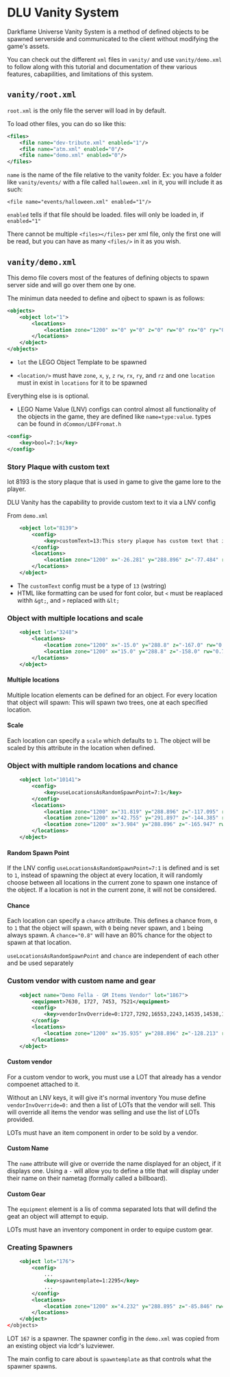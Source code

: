 # DLU Vanity System

Darkflame Universe Vanity System is a method of defined objects to be spawned serverside and communicated to the client without modifying the game's assets.

You can check out the different `xml` files in `vanity/` and use `vanity/demo.xml` to follow along with this tutorial and documentation of thew various features, cabapilities, and limitations of this system.

## `vanity/root.xml`
`root.xml` is the only file the server will load in by default.

To load other files, you can do so like this:
```xml
<files>
	<file name="dev-tribute.xml" enabled="1"/>
	<file name="atm.xml" enabled="0"/>
	<file name="demo.xml" enabled="0"/>
</files>
```

`name` is the name of the file relative to the vanity folder.
Ex: you have a folder like `vanity/events/` with a file called `halloween.xml` in it, you will include it as such:

`<file name="events/halloween.xml" enabled="1"/>`

`enabled` tells if that file should be loaded.
files will only be loaded in, if `enabled="1"`

There cannot be multiple `<files></files>` per xml file, only the first one will be read, but you can have as many `<files/>` in it as you wish.

## `vanity/demo.xml`

This demo file covers most of the features of defining objects to spawn server side and will go over them one by one.

The minimun data needed to define and ojbect to spawn is as follows:
```xml
<objects>
	<object lot="1">
		<locations>
			<location zone="1200" x="0" y="0" z="0" rw="0" rx="0" ry="0" rz="0" />
		</locations>
	</object>
</objects>
```

 * `lot` the LEGO Object Template to be spawned

 * `<location/>` must have `zone`, `x`, `y`, `z` `rw`, `rx`, `ry`, and `rz` and one `location` must in exist in `locations` for it to be spawned

Everything else is is optional.

* LEGO Name Value (LNV) configs can control almost all functionality of the objects in the game, they are defined like `name=type:value`. types can be found in `dCommon/LDFFromat.h`

```xml
<config>
	<key>bool=7:1</key>
</config>
```

### Story Plaque with custom text

lot 8193 is the story plaque that is used in game to give the game lore to the player.

DLU Vanity has the capability to provide custom text to it via a LNV config

From `demo.xml`
```xml
	<object lot="8139">
		<config>
			<key>customText=13:This story plaque has custom text that is defined by DLU's vanity system. Check out &lt;font color="#000000" &gt;vanity/demo.xml&lt;/font&gt; to see how this works!</key>
		</config>
		<locations>
			<location zone="1200" x="-26.281" y="288.896" z="-77.484" rw="0.997534" rx="0.00" ry="-0.070190" rz="0.00" />
		</locations>
	</object>
```

 * The `customText` config must be a type of `13` (wstring)
 * HTML like formatting can be used for font color, but `<` must be reaplaced withh `&gt;`, and `>` replaced with `&lt;`

### Object with multiple locations and scale

```xml
	<object lot="3248">
		<locations>
			<location zone="1200" x="-15.0" y="288.8" z="-167.0" rw="0.984321" rx="0.00" ry="0.176388" rz="0.00" />
			<location zone="1200" x="15.0" y="288.8" z="-158.0" rw="0.724628" rx="0.00" ry="-0.689141" rz="0.00" scale="0.30" />
		</locations>
	</object>
```
#### Multiple locations
Multiple location elements can be defined for an object.
For every location that object will spawn:
This will spawn two trees, one at each specified location.

#### Scale
Each location can specify a `scale` which defaults to `1`. The object will be scaled by this attribute in the location when defined.

### Object with multiple random locations and chance

```xml
	<object lot="10141">
		<config>
			<key>useLocationsAsRandomSpawnPoint=7:1</key>
		</config>
		<locations>
			<location zone="1200" x="31.819" y="288.896" z="-117.095" rw="0.630659" rx="0.00" ry="-0.776060" rz="0.00" chance="0.50"/>
			<location zone="1200" x="42.755" y="291.897" z="-144.385" rw="0.855306" rx="0.00" ry="-0.518124" rz="0.00" chance="0.50"/>
			<location zone="1200" x="3.984" y="288.896" z="-165.947" rw="0.978508" rx="0.00" ry="-0.206210" rz="0.00" chance="0.50"/>
		</locations>
	</object>
```
#### Random Spawn Point
If the LNV config `useLocationsAsRandomSpawnPoint=7:1` is defined and is set to `1`, instead of spawning the object at every location, it will randomly choose between all locations in the current zone to spawn one instance of the object.
If a location is not in the current zone, it will not be considered.

#### Chance
Each location can specify a `chance` attribute. This defines a chance from, `0` to `1` that the object will spawn, with `0` being never spawn, and `1` being always spawn. A `chance="0.8"` will have an 80% chance for the object to spawn at that location.

`useLocationsAsRandomSpawnPoint` and `chance` are independent of each other and be used separately

### Custom vendor with custom name and gear

```xml
	<object name="Demo Fella - GM Items Vendor" lot="1867">
		<equipment>7630, 1727, 7453, 7521</equipment>
		<config>
			<key>vendorInvOverride=0:1727,7292,16553,2243,14535,14538,14531,6730</key>
		</config>
		<locations>
			<location zone="1200" x="35.935" y="288.896" z="-128.213" rw="0.882977" rx="0.00" ry="-0.469416" rz="0.00" />
		</locations>
	</object>
```
#### Custom vendor

For a custom vendor to work, you must use a LOT that already has a vendor compoenet attached to it.

Without an LNV keys, it will give it's normal inventory
You muse define `vendorInvOverride=0:` and then a list of LOTs that the vendor will sell. This will override all items the vendor was selling and use the list of LOTs provided. 

LOTs must have an item component in order to be sold by a vendor.

#### Custom Name

The `name` attribute will give or override the name displayed for an object, if it displays one.
Using a ` - ` will allow you to define a title that will display under their name on their nametag (formally called a billboard).

#### Custom Gear

The `equipment` element is a lis of comma separated lots that will defind the geat an object will attempt to equip.

LOTs must have an inventory component in order to equipe custom gear.

### Creating Spawners
```xml
	<object lot="176">
		<config>
			...
			<key>spawntemplate=1:2295</key>
			...
		</config>
		<locations>
			<location zone="1200" x="4.232" y="288.895" z="-85.846" rw="-0.205988" rx="0.00" ry="0.978555" rz="0.00" />
		</locations>
	</object>
</objects>
```

LOT `167` is a spawner. The spawner config in the `demo.xml` was copied from an existing object via lcdr's luzviewer.

The main config to care about is `spawntemplate` as that controls what the spawner spawns.
